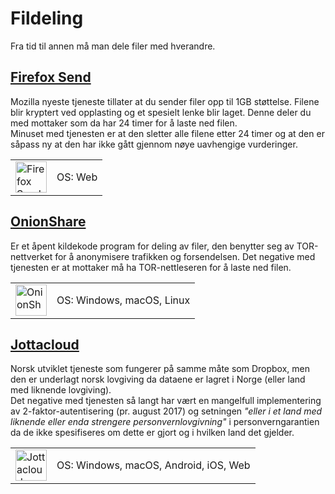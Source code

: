 # Fildeling  

Fra tid til annen må man dele filer med hverandre.


## [Firefox Send](https://send.firefox.com/)  
Mozilla nyeste tjeneste tillater at du sender filer opp til 1GB støttelse. Filene blir kryptert ved opplasting og et spesielt lenke blir laget. Denne deler du med mottaker som da har 24 timer for å laste ned filen.  
Minuset med tjenesten er at den sletter alle filene etter 24 timer og at den er såpass ny at den har ikke gått gjennom nøye uavhengige vurderinger.


<table>
 <tr>
   <td>
   <a href="https://send.firefox.com/" >
<img src="img/fildeling/send.png" alt="Firefox Send" height="50" width="50" />
</a>
  </td>
   <td>
   OS: Web    
   </td>
 </tr>
</table>


## [OnionShare](https://onionshare.org/)  
Er et åpent kildekode program for deling av filer, den benytter seg av TOR-nettverket for å anonymisere trafikken og forsendelsen. Det negative med tjenesten er at mottaker må ha TOR-nettleseren for å laste ned filen.

<table>
 <tr>
   <td>
   <a href="https://onionshare.org/" >
<img src="img/fildeling/onionshare.png" alt="OnionShare" height="50" width="50" />
</a>
  </td>
   <td>
   OS: Windows, macOS, Linux      
   </td>
 </tr>
</table>


## [Jottacloud](https://www.jottacloud.com/nb/index.html)  
Norsk utviklet tjeneste som fungerer på samme måte som Dropbox, men den er underlagt norsk lovgiving da dataene er lagret i Norge (eller land med liknende lovgiving).  
Det negative med tjenesten så langt har vært en mangelfull implementering av 2-faktor-autentisering (pr. august 2017) og setningen *"eller i et land med liknende eller enda strengere personvernlovgivning"* i personverngarantien da de ikke spesifiseres om dette er gjort og i hvilken land det gjelder.  

<table>
 <tr>
   <td>
   <a href="https://www.jottacloud.com/nb/index.html" >
<img src="img/fildeling/jottacloud.png" alt="Jottacloud" height="50" width="50" />
</a>
  </td>
   <td>
   OS: Windows, macOS, Android, iOS, Web      
   </td>
 </tr>
</table>
